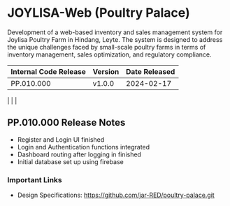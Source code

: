 # JOYLISA-Web (Poultry Palace)
Development of a web-based inventory and sales management system for Joylisa Poultry Farm in Hindang, Leyte. The system is designed to address the unique challenges faced by small-scale poultry farms in terms of inventory management, sales optimization, and regulatory compliance.

| Internal Code Release | Version | Date Released |
| ------------- | ------------- | ------------- | 
| PP.010.000 | v1.0.0 | 2024-02-17 | 

| | |

## PP.010.000 Release Notes 
* Register and Login UI finished
* Login and Authentication functions integrated
* Dashboard routing after logging in finished
* Initial database set up using firebase

### Important Links
* Design Specifications: https://github.com/jar-RED/poultry-palace.git
